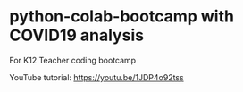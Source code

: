 # python-colab-bootcamp with COVID19 analysis
For K12 Teacher coding bootcamp

YouTube tutorial: https://youtu.be/1JDP4o92tss 

